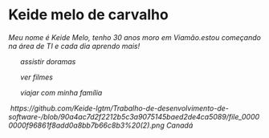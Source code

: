 <h1> Keide melo de carvalho<h6>
<p>Meu nome é Keide Melo, tenho 30 anos moro em Viamão.estou começando na área de TI e cada dia aprendo mais!</p>
<ol>assistir doramas</ol>
<ol>ver filmes</ol>
<ol>viajar com minha família </ol>
<img>
https://github.com/Keide-lgtm/Trabalho-de-desenvolvimento-de-software-/blob/90a4ac7d2f2212b5c3a9075145baed2de4ca5089/file_00000000f96861f8add0a8bb7b66c8b3%20(2).png
  <td>Canadá</td>
  <td><imag
        src=<img src="https://github.com/Keide-lgtm/SEU-REPOSITORIO/raw/main/file_0000000055f862309350cf17c6480639%20(1).png" alt="Naruto" width="300">
